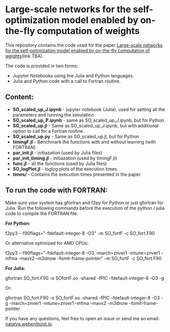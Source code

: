 # Large-scale networks for the self-optimization model enabled by on-the-fly computation of weights

This repository contains the code used for the paper [Large-scale networks for the self-optimization model enabled by on-the-fly computation of weights](http://url)(link TBA).

The code is provided in two forms:

* Jupyter Notebooks using the Julia and Python languages. 
* Julia and Python code with a call to Fortran routine.



## Content:

* **SO_scaled_up_J.ipynb** - jupyter notebook (Julia), used for setting all the parameters and running the simulation
* **SO_scaled_up_P.ipynb** - same as SO_scaled_up_J.ipynb, but for Python
* **SO_scaled_up.jl** - Same as SO_scaled_up_J.ipynb, but with additional option to call for a Fortran routine.
* **SO_scaled_up.py** - Same as SO_scaled_up.jl, but for Python
* **timingF.jl** - Benchmark the functions with and without learning (with FORTRAN)
* **par_init.jl** - initiazation (used by Julia files)
* **par_init_timing.jl** - initiazation (used by timingF.jl)
* **func.jl** - all the functions (used by Julia files)
* **SO_logPlot.jl** - loglog plots of the execution times.
* **times/** - Contains the execution times presented in the paper

## To run the code with FORTRAN:
Make sure your system has gfortran and f2py for Python or just gfortran for Julia. Run the following commands before the execution of the python / julia code to compile the FORTRAN file:

**For Python:**

f2py3 --f90flags="-fdefault-integer-8 -O3" -m SO_fortF -c SO_fort.F90 

Or alternative optimized for AMD CPUs:

f2py3 --f90flags="-fdefault-integer-8 -O3 -march=znver1 -mtune=znver1 -mfma -mavx2 -m3dnow -fomit-frame-pointer" -m SO_fortF -c SO_fort.F90 

**For Julia:**

gfortran SO_fort.F90 -o SOfortF.so -shared -fPIC -fdefault-integer-8 -O3 -g

Or:

gfortran SO_fort.F90 -o SO_fortF.so -shared -fPIC -fdefault-integer-8 -O3 -g -march=znver1 -mtune=znver1 -mfma -mavx2 -m3dnow -fomit-frame-pointer


If you have any questions, feel free to open an issue or send me an email: natalya.weber@oist.jp.
